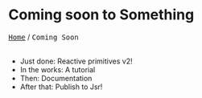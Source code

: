 # Coming soon to Something

<kbd><a href="/docs/index.md">Home</a></kbd> / <kbd>Coming Soon</kbd><br><br>

-   Just done: Reactive primitives v2!
-   In the works: A tutorial
-   Then: Documentation
-   After that: Publish to Jsr!

